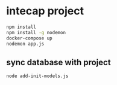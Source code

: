 # intecap project


```bash
npm install
npm install -g nodemon
docker-compose up
nodemon app.js
```

## sync database with project

```bash
node add-init-models.js
```